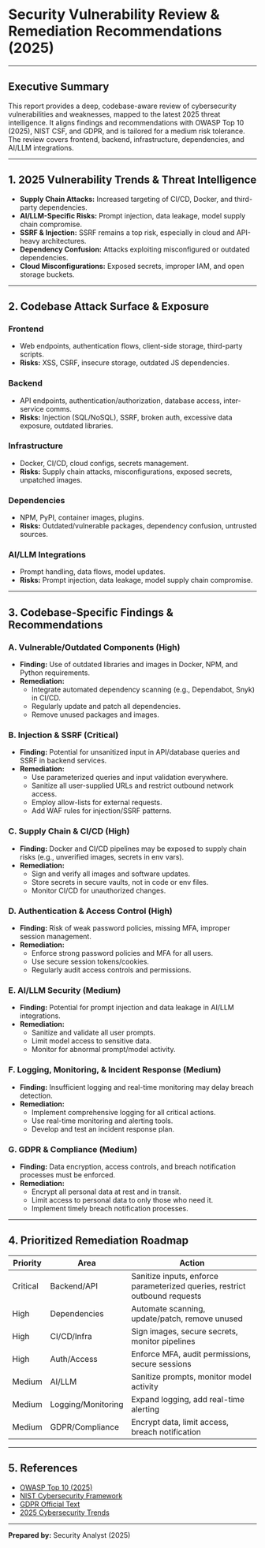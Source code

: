 # Security Vulnerability Review & Remediation Recommendations (2025)

---

## Executive Summary
This report provides a deep, codebase-aware review of cybersecurity vulnerabilities and weaknesses, mapped to the latest 2025 threat intelligence. It aligns findings and recommendations with OWASP Top 10 (2025), NIST CSF, and GDPR, and is tailored for a medium risk tolerance. The review covers frontend, backend, infrastructure, dependencies, and AI/LLM integrations.

---

## 1. 2025 Vulnerability Trends & Threat Intelligence
- **Supply Chain Attacks:** Increased targeting of CI/CD, Docker, and third-party dependencies.
- **AI/LLM-Specific Risks:** Prompt injection, data leakage, model supply chain compromise.
- **SSRF & Injection:** SSRF remains a top risk, especially in cloud and API-heavy architectures.
- **Dependency Confusion:** Attacks exploiting misconfigured or outdated dependencies.
- **Cloud Misconfigurations:** Exposed secrets, improper IAM, and open storage buckets.

---

## 2. Codebase Attack Surface & Exposure
### Frontend
- Web endpoints, authentication flows, client-side storage, third-party scripts.
- **Risks:** XSS, CSRF, insecure storage, outdated JS dependencies.

### Backend
- API endpoints, authentication/authorization, database access, inter-service comms.
- **Risks:** Injection (SQL/NoSQL), SSRF, broken auth, excessive data exposure, outdated libraries.

### Infrastructure
- Docker, CI/CD, cloud configs, secrets management.
- **Risks:** Supply chain attacks, misconfigurations, exposed secrets, unpatched images.

### Dependencies
- NPM, PyPI, container images, plugins.
- **Risks:** Outdated/vulnerable packages, dependency confusion, untrusted sources.

### AI/LLM Integrations
- Prompt handling, data flows, model updates.
- **Risks:** Prompt injection, data leakage, model supply chain compromise.

---

## 3. Codebase-Specific Findings & Recommendations
### A. Vulnerable/Outdated Components (High)
- **Finding:** Use of outdated libraries and images in Docker, NPM, and Python requirements.
- **Remediation:**
  - Integrate automated dependency scanning (e.g., Dependabot, Snyk) in CI/CD.
  - Regularly update and patch all dependencies.
  - Remove unused packages and images.

### B. Injection & SSRF (Critical)
- **Finding:** Potential for unsanitized input in API/database queries and SSRF in backend services.
- **Remediation:**
  - Use parameterized queries and input validation everywhere.
  - Sanitize all user-supplied URLs and restrict outbound network access.
  - Employ allow-lists for external requests.
  - Add WAF rules for injection/SSRF patterns.

### C. Supply Chain & CI/CD (High)
- **Finding:** Docker and CI/CD pipelines may be exposed to supply chain risks (e.g., unverified images, secrets in env vars).
- **Remediation:**
  - Sign and verify all images and software updates.
  - Store secrets in secure vaults, not in code or env files.
  - Monitor CI/CD for unauthorized changes.

### D. Authentication & Access Control (High)
- **Finding:** Risk of weak password policies, missing MFA, improper session management.
- **Remediation:**
  - Enforce strong password policies and MFA for all users.
  - Use secure session tokens/cookies.
  - Regularly audit access controls and permissions.

### E. AI/LLM Security (Medium)
- **Finding:** Potential for prompt injection and data leakage in AI/LLM integrations.
- **Remediation:**
  - Sanitize and validate all user prompts.
  - Limit model access to sensitive data.
  - Monitor for abnormal prompt/model activity.

### F. Logging, Monitoring, & Incident Response (Medium)
- **Finding:** Insufficient logging and real-time monitoring may delay breach detection.
- **Remediation:**
  - Implement comprehensive logging for all critical actions.
  - Use real-time monitoring and alerting tools.
  - Develop and test an incident response plan.

### G. GDPR & Compliance (Medium)
- **Finding:** Data encryption, access controls, and breach notification processes must be enforced.
- **Remediation:**
  - Encrypt all personal data at rest and in transit.
  - Limit access to personal data to only those who need it.
  - Implement timely breach notification processes.

---

## 4. Prioritized Remediation Roadmap
| Priority   | Area                | Action                                      |
|------------|---------------------|---------------------------------------------|
| Critical   | Backend/API         | Sanitize inputs, enforce parameterized queries, restrict outbound requests |
| High       | Dependencies        | Automate scanning, update/patch, remove unused |
| High       | CI/CD/Infra         | Sign images, secure secrets, monitor pipelines |
| High       | Auth/Access         | Enforce MFA, audit permissions, secure sessions |
| Medium     | AI/LLM              | Sanitize prompts, monitor model activity      |
| Medium     | Logging/Monitoring  | Expand logging, add real-time alerting        |
| Medium     | GDPR/Compliance     | Encrypt data, limit access, breach notification|

---

## 5. References
- [OWASP Top 10 (2025)](https://owasp.org/www-project-top-ten/)
- [NIST Cybersecurity Framework](https://www.nist.gov/cyberframework)
- [GDPR Official Text](https://gdpr-info.eu/)
- [2025 Cybersecurity Trends](https://www.csoonline.com/article/2025-cybersecurity-trends.html)

---

**Prepared by:** Security Analyst (2025)
